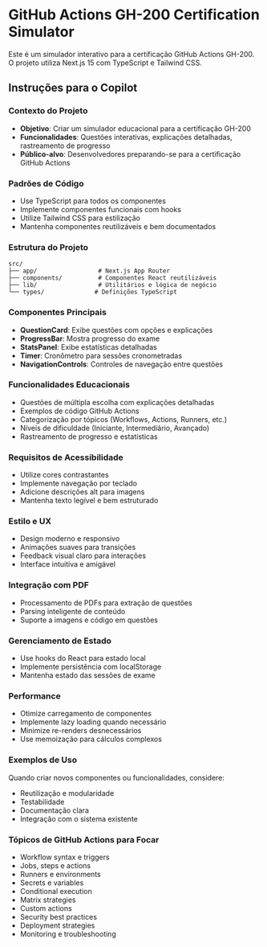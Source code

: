 <!-- Use this file to provide workspace-specific custom instructions to Copilot. For more details, visit https://code.visualstudio.com/docs/copilot/copilot-customization#_use-a-githubcopilotinstructionsmd-file -->

# GitHub Actions GH-200 Certification Simulator

Este é um simulador interativo para a certificação GitHub Actions GH-200. O projeto utiliza Next.js 15 com TypeScript e Tailwind CSS.

## Instruções para o Copilot

### Contexto do Projeto
- **Objetivo**: Criar um simulador educacional para a certificação GH-200
- **Funcionalidades**: Questões interativas, explicações detalhadas, rastreamento de progresso
- **Público-alvo**: Desenvolvedores preparando-se para a certificação GitHub Actions

### Padrões de Código
- Use TypeScript para todos os componentes
- Implemente componentes funcionais com hooks
- Utilize Tailwind CSS para estilização
- Mantenha componentes reutilizáveis e bem documentados

### Estrutura do Projeto
```
src/
├── app/                 # Next.js App Router
├── components/          # Componentes React reutilizáveis
├── lib/                 # Utilitários e lógica de negócio
└── types/              # Definições TypeScript
```

### Componentes Principais
- **QuestionCard**: Exibe questões com opções e explicações
- **ProgressBar**: Mostra progresso do exame
- **StatsPanel**: Exibe estatísticas detalhadas
- **Timer**: Cronômetro para sessões cronometradas
- **NavigationControls**: Controles de navegação entre questões

### Funcionalidades Educacionais
- Questões de múltipla escolha com explicações detalhadas
- Exemplos de código GitHub Actions
- Categorização por tópicos (Workflows, Actions, Runners, etc.)
- Níveis de dificuldade (Iniciante, Intermediário, Avançado)
- Rastreamento de progresso e estatísticas

### Requisitos de Acessibilidade
- Utilize cores contrastantes
- Implemente navegação por teclado
- Adicione descrições alt para imagens
- Mantenha texto legível e bem estruturado

### Estilo e UX
- Design moderno e responsivo
- Animações suaves para transições
- Feedback visual claro para interações
- Interface intuitiva e amigável

### Integração com PDF
- Processamento de PDFs para extração de questões
- Parsing inteligente de conteúdo
- Suporte a imagens e código em questões

### Gerenciamento de Estado
- Use hooks do React para estado local
- Implemente persistência com localStorage
- Mantenha estado das sessões de exame

### Performance
- Otimize carregamento de componentes
- Implemente lazy loading quando necessário
- Minimize re-renders desnecessários
- Use memoização para cálculos complexos

### Exemplos de Uso
Quando criar novos componentes ou funcionalidades, considere:
- Reutilização e modularidade
- Testabilidade
- Documentação clara
- Integração com o sistema existente

### Tópicos de GitHub Actions para Focar
- Workflow syntax e triggers
- Jobs, steps e actions
- Runners e environments
- Secrets e variables
- Conditional execution
- Matrix strategies
- Custom actions
- Security best practices
- Deployment strategies
- Monitoring e troubleshooting
